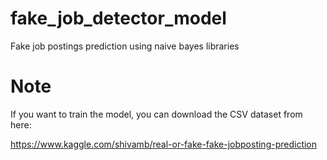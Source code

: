 # fake_job_detector_model
Fake job postings prediction using naive bayes libraries

# Note
If you want to train the model, you can download the CSV dataset from here:

https://www.kaggle.com/shivamb/real-or-fake-fake-jobposting-prediction
